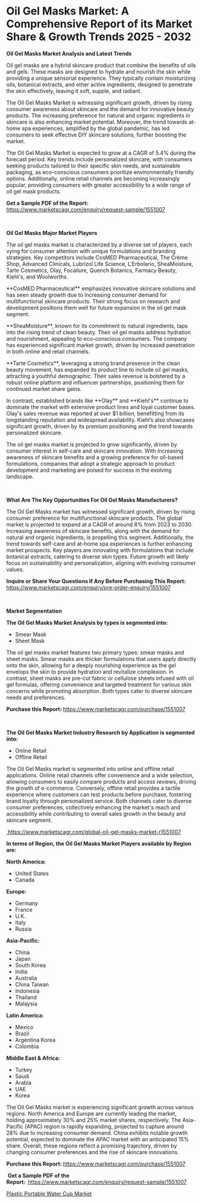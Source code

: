 <p><h1>Oil Gel Masks Market: A Comprehensive Report of its Market Share & Growth Trends 2025 - 2032</h1></p><p><strong>Oil Gel Masks Market Analysis and Latest Trends</strong></p>
<p><p>Oil gel masks are a hybrid skincare product that combine the benefits of oils and gels. These masks are designed to hydrate and nourish the skin while providing a unique sensorial experience. They typically contain moisturizing oils, botanical extracts, and other active ingredients, designed to penetrate the skin effectively, leaving it soft, supple, and radiant.</p><p>The Oil Gel Masks Market is witnessing significant growth, driven by rising consumer awareness about skincare and the demand for innovative beauty products. The increasing preference for natural and organic ingredients in skincare is also enhancing market potential. Moreover, the trend towards at-home spa experiences, amplified by the global pandemic, has led consumers to seek effective DIY skincare solutions, further boosting the market.</p><p>The Oil Gel Masks Market is expected to grow at a CAGR of 5.4% during the forecast period. Key trends include personalized skincare, with consumers seeking products tailored to their specific skin needs, and sustainable packaging, as eco-conscious consumers prioritize environmentally friendly options. Additionally, online retail channels are becoming increasingly popular, providing consumers with greater accessibility to a wide range of oil gel mask products.</p></p>
<p><strong>Get a Sample PDF of the Report:&nbsp;</strong> <a href="https://www.marketscagr.com/enquiry/request-sample/1551007?utm_campaign=3577&utm_medium=2&utm_source=Github&utm_content=ia&utm_term=05042025&utm_id=oil-gel-masks">https://www.marketscagr.com/enquiry/request-sample/1551007</a></p>
<p>&nbsp;</p>
<p><strong>Oil Gel Masks Major Market Players</strong></p>
<p><p>The oil gel masks market is characterized by a diverse set of players, each vying for consumer attention with unique formulations and branding strategies. Key competitors include CosMED Pharmaceutical, The Crème Shop, Advanced Clinicals, Lubrizol Life Science, L'Erbolario, SheaMoisture, Tarte Cosmetics, Olay, Focallure, Quench Botanics, Farmacy Beauty, Kiehl's, and Woolworths.</p><p>**CosMED Pharmaceutical** emphasizes innovative skincare solutions and has seen steady growth due to increasing consumer demand for multifunctional skincare products. Their strong focus on research and development positions them well for future expansion in the oil gel mask segment.</p><p>**SheaMoisture**, known for its commitment to natural ingredients, taps into the rising trend of clean beauty. Their oil gel masks address hydration and nourishment, appealing to eco-conscious consumers. The company has experienced significant market growth, driven by increased penetration in both online and retail channels.</p><p>**Tarte Cosmetics**, leveraging a strong brand presence in the clean beauty movement, has expanded its product line to include oil gel masks, attracting a youthful demographic. Their sales revenue is bolstered by a robust online platform and influencer partnerships, positioning them for continued market share gains.</p><p>In contrast, established brands like **Olay** and **Kiehl's** continue to dominate the market with extensive product lines and loyal customer bases. Olay's sales revenue was reported at over $1 billion, benefitting from its longstanding reputation and widespread availability. Kiehl’s also showcases significant growth, driven by its premium positioning and the trend towards personalized skincare.</p><p>The oil gel masks market is projected to grow significantly, driven by consumer interest in self-care and skincare innovation. With increasing awareness of skincare benefits and a growing preference for oil-based formulations, companies that adopt a strategic approach to product development and marketing are poised for success in the evolving landscape.</p></p>
<p>&nbsp;</p>
<p><strong>What Are The Key Opportunities For Oil Gel Masks Manufacturers?</strong></p>
<p><p>The Oil Gel Masks market has witnessed significant growth, driven by rising consumer preference for multifunctional skincare products. The global market is projected to expand at a CAGR of around 8% from 2023 to 2030. Increasing awareness of skincare benefits, along with the demand for natural and organic ingredients, is propelling this segment. Additionally, the trend towards self-care and at-home spa experiences is further enhancing market prospects. Key players are innovating with formulations that include botanical extracts, catering to diverse skin types. Future growth will likely focus on sustainability and personalization, aligning with evolving consumer values.</p></p>
<p><strong>Inquire or Share Your Questions If Any Before Purchasing This Report:</strong> <a href="https://www.marketscagr.com/enquiry/pre-order-enquiry/1551007?utm_campaign=3577&utm_medium=2&utm_source=Github&utm_content=ia&utm_term=05042025&utm_id=oil-gel-masks">https://www.marketscagr.com/enquiry/pre-order-enquiry/1551007</a></p>
<p>&nbsp;</p>
<p><strong>Market Segmentation</strong></p>
<p><strong>The Oil Gel Masks Market Analysis by types is segmented into:</strong></p>
<p><ul><li>Smear Mask</li><li>Sheet Mask</li></ul></p>
<p><p>The oil gel masks market features two primary types: smear masks and sheet masks. Smear masks are thicker formulations that users apply directly onto the skin, allowing for a deeply nourishing experience as the gel envelops the skin to provide hydration and revitalize complexion. In contrast, sheet masks are pre-cut fabric or cellulose sheets infused with oil gel formulas, offering convenience and targeted treatment for various skin concerns while promoting absorption. Both types cater to diverse skincare needs and preferences.</p></p>
<p><strong>Purchase this Report:&nbsp;</strong><a href="https://www.marketscagr.com/purchase/1551007?utm_campaign=3577&utm_medium=2&utm_source=Github&utm_content=ia&utm_term=05042025&utm_id=oil-gel-masks">https://www.marketscagr.com/purchase/1551007</a></p>
<p>&nbsp;</p>
<p><strong>The Oil Gel Masks Market Industry Research by Application is segmented into:</strong></p>
<p><ul><li>Online Retail</li><li>Offline Retail</li></ul></p>
<p><p>The Oil Gel Masks market is segmented into online and offline retail applications. Online retail channels offer convenience and a wide selection, allowing consumers to easily compare products and access reviews, driving the growth of e-commerce. Conversely, offline retail provides a tactile experience where customers can test products before purchase, fostering brand loyalty through personalized service. Both channels cater to diverse consumer preferences, collectively enhancing the market's reach and accessibility while contributing to overall sales growth in the beauty and skincare segment.</p></p>
<p><a href="https://www.marketscagr.com/global-oil-gel-masks-market-r1551007?utm_campaign=3577&utm_medium=2&utm_source=Github&utm_content=ia&utm_term=05042025&utm_id=oil-gel-masks">&nbsp;https://www.marketscagr.com/global-oil-gel-masks-market-r1551007</a></p>
<p><strong>In terms of Region, the Oil Gel Masks Market Players available by Region are:</strong></p>
<p>
    <p> <strong> North America: </strong>
        <ul>
            <li>United States</li>
            <li>Canada</li>
        </ul>
        </p> 
    <p> <strong> Europe: </strong>
        <ul>
            <li>Germany</li>
            <li>France</li>
            <li>U.K.</li>
            <li>Italy</li>
            <li>Russia</li>
        </ul>
        </p> 
    <p> <strong> Asia-Pacific: </strong>
        <ul>
            <li>China</li>
            <li>Japan</li>
            <li>South Korea</li>
            <li>India</li>
            <li>Australia</li>
            <li>China Taiwan</li>
            <li>Indonesia</li>
            <li>Thailand</li>
            <li>Malaysia</li>
        </ul>
        </p> 
    <p> <strong> Latin America: </strong>
        <ul>
            <li>Mexico</li>
            <li>Brazil</li>
            <li>Argentina Korea</li>
            <li>Colombia</li>
        </ul>
        </p> 
    <p> <strong> Middle East & Africa: </strong>
        <ul>
            <li>Turkey</li>
            <li>Saudi</li>
            <li>Arabia</li>
            <li>UAE</li>
            <li>Korea</li>
        </ul>
    </p>
    </p>
<p><p>The Oil Gel Masks market is experiencing significant growth across various regions. North America and Europe are currently leading the market, holding approximately 30% and 25% market shares, respectively. The Asia-Pacific (APAC) region is rapidly expanding, projected to capture around 28% due to increasing consumer demand. China exhibits notable growth potential, expected to dominate the APAC market with an anticipated 15% share. Overall, these regions reflect a promising trajectory, driven by changing consumer preferences and the rise of skincare innovations.</p></p>
<p><strong>Purchase this Report: </strong><a href="https://www.marketscagr.com/purchase/1551007?utm_campaign=3577&utm_medium=2&utm_source=Github&utm_content=ia&utm_term=05042025&utm_id=oil-gel-masks">https://www.marketscagr.com/purchase/1551007</a></p>
<p>&nbsp;<strong>Get a Sample PDF of the Report:&nbsp;&nbsp;</strong><a href="https://www.marketscagr.com/enquiry/request-sample/1551007?utm_campaign=3577&utm_medium=2&utm_source=Github&utm_content=ia&utm_term=05042025&utm_id=oil-gel-masks">https://www.marketscagr.com/enquiry/request-sample/1551007</a></p>
<p><strong></strong></p>
<p><p><a href="https://github.com/jhoonatsev/Market-Research-Report-List-1/blob/main/plastic-portable-water-cup-market.md?utm_campaign=3577&utm_medium=2&utm_source=Github&utm_content=ia&utm_term=05042025&utm_id=oil-gel-masks">Plastic Portable Water Cup Market</a></p></p>